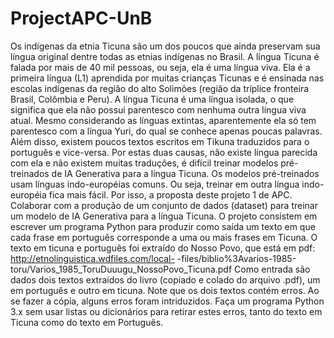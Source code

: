 # ProjectAPC-UnB

Os indígenas da etnia Ticuna são um dos poucos que ainda preservam sua língua original dentre
todas as etnias indígenas no Brasil. A língua Ticuna é falada por mais de 40 mil pessoas, ou seja,
ela é uma língua viva. Ela é a primeira língua (L1) aprendida por muitas crianças Ticunas e é
ensinada nas escolas indígenas da região do alto Solimões (região da tríplice fronteira Brasil,
Colômbia e Peru).
A língua Ticuna é uma língua isolada, o que significa que ela não possui parentesco com
nenhuma outra língua viva atual. Mesmo considerando as línguas extintas, aparentemente ela
só tem parentesco com a língua Yuri, do qual se conhece apenas poucas palavras. Além disso,
existem poucos textos escritos em Tikuna traduzidos para o português e vice-versa. Por estas
duas causas, não existe língua parecida com ela e não existem muitas traduções, é difícil treinar
modelos pré-treinados de IA Generativa para a língua Ticuna. Os modelos pré-treinados usam
línguas indo-européias comuns. Ou seja, treinar em outra língua indo-européia fica mais fácil.
Por isso, a proposta deste projeto 1 de APC. Colaborar com a produção de um conjunto de dados
(dataset) para treinar um modelo de IA Generativa para a língua Ticuna.
O projeto consistem em escrever um programa Python para produzir como saída um texto em
que cada frase em português corresponde a uma ou mais frases em Ticuna. O texto em ticuna e
português foi extraído do Nosso Povo, que está em pdf: http://etnolinguistica.wdfiles.com/local-
-files/biblio%3Avarios-1985-toru/Varios_1985_ToruDuuugu_NossoPovo_Ticuna.pdf
Como entrada são dados dois textos extraídos do livro (copiado e colado do arquivo .pdf), um
em português e outro em ticuna. Note que os dois textos contém erros. Ao se fazer a cópia,
alguns erros foram intriduzidos. Faça um programa Python 3.x sem usar listas ou dicionários para
retirar estes erros, tanto do texto em Ticuna como do texto em Português.
